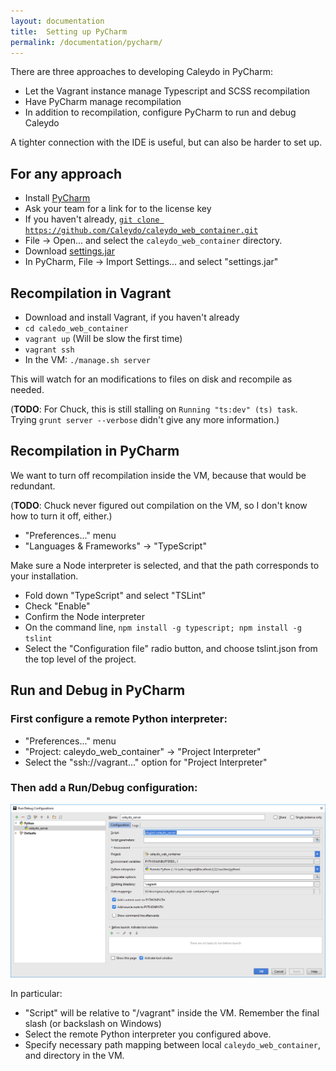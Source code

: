 ```yaml
---
layout: documentation
title:  Setting up PyCharm
permalink: /documentation/pycharm/
---
```


There are three approaches to developing Caleydo in PyCharm:

- Let the Vagrant instance manage Typescript and SCSS recompilation
- Have PyCharm manage recompilation
- In addition to recompilation, configure PyCharm to run and debug Caleydo

A tighter connection with the IDE is useful, but can also be harder to set up.

## For any approach

- Install [PyCharm](https://www.jetbrains.com/pycharm/)
- Ask your team for a link for to the license key
- If you haven't already, [`git clone https://github.com/Caleydo/caleydo_web_container.git`](https://github.com/Caleydo/caleydo_web_container)
- File -> Open... and select the `caleydo_web_container` directory.
- Download [settings.jar](/assets/settings.jar)
- In PyCharm, File -> Import Settings... and select "settings.jar"

## Recompilation in Vagrant

- Download and install Vagrant, if you haven't already
- `cd caledo_web_container`
- `vagrant up` (Will be slow the first time)
- `vagrant ssh`
- In the VM: `./manage.sh server`

This will watch for an modifications to files on disk and recompile as needed.

(**TODO**: For Chuck, this is still stalling on `Running "ts:dev" (ts) task`. Trying `grunt server --verbose` didn't give any more information.)

## Recompilation in PyCharm

We want to turn off recompilation inside the VM, because that would be redundant.

(**TODO**: Chuck never figured out compilation on the VM, so I don't know how to turn it off, either.)

- "Preferences..." menu
- "Languages & Frameworks" -> "TypeScript"

Make sure a Node interpreter is selected, and that the path corresponds to your installation.

- Fold down "TypeScript" and select "TSLint"
- Check "Enable"
- Confirm the Node interpreter
- On the command line, `npm install -g typescript; npm install -g tslint`
- Select the "Configuration file" radio button, and choose tslint.json from the top level of the project.

## Run and Debug in PyCharm

### First configure a remote Python interpreter:

- "Preferences..." menu
- "Project: caleydo_web_container" -> "Project Interpreter"
- Select the "ssh://vagrant..." option for "Project Interpreter"

### Then add a Run/Debug configuration:

![Run/Debug Configuration screenshot](/assets/images/doc_screenshots/run_debug_configuration.png)

In particular:

- "Script" will be relative to "/vagrant" inside the VM. Remember the final slash (or backslash on Windows)
- Select the remote Python interpreter you configured above.
- Specify necessary path mapping between local `caleydo_web_container`, and directory in the VM.
